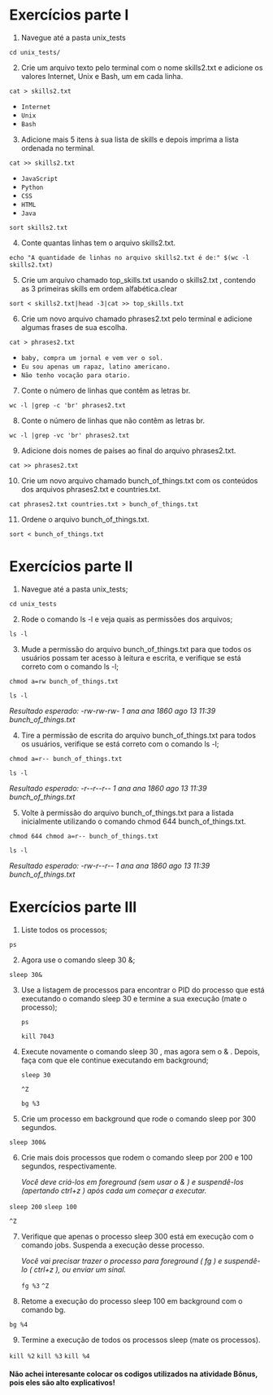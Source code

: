# Exercícios parte I

1. Navegue até a pasta unix_tests

 `cd unix_tests/`

2. Crie um arquivo texto pelo terminal com o nome skills2.txt e adicione os valores Internet, Unix e Bash, um em cada linha.

 `cat > skills2.txt`

* `Internet`
* `Unix`
* `Bash`

3. Adicione mais 5 itens à sua lista de skills e depois imprima a lista ordenada no terminal.

 `cat >> skills2.txt`

* `JavaScript`
* `Python`
* `CSS`
* `HTML`
* `Java`

`sort skills2.txt`

4. Conte quantas linhas tem o arquivo skills2.txt.

 `echo "A quantidade de linhas no arquivo skills2.txt é de:" $(wc -l skills2.txt)`

5. Crie um arquivo chamado top_skills.txt usando o skills2.txt , contendo as 3 primeiras skills em ordem alfabética.clear

 `sort < skills2.txt|head -3|cat >> top_skills.txt`

6. Crie um novo arquivo chamado phrases2.txt pelo terminal e adicione algumas frases de sua escolha.

  `cat > phrases2.txt`

* `baby, compra um jornal e vem ver o sol.`
* `Eu sou apenas um rapaz, latino americano.`
* `Não tenho vocação para otario.`

7. Conte o número de linhas que contêm as letras br.

  `wc -l |grep -c 'br' phrases2.txt`

8. Conte o número de linhas que não contêm as letras br.

  `wc -l |grep -vc 'br' phrases2.txt`

9. Adicione dois nomes de países ao final do arquivo phrases2.txt.

  `cat >> phrases2.txt`

10. Crie um novo arquivo chamado bunch_of_things.txt com os conteúdos dos arquivos phrases2.txt e countries.txt.

  `cat phrases2.txt countries.txt > bunch_of_things.txt`

11. Ordene o arquivo bunch_of_things.txt.

  `sort < bunch_of_things.txt`

# Exercícios parte II

1. Navegue até a pasta unix_tests;

  `cd unix_tests`

2. Rode o comando ls -l e veja quais as permissões dos arquivos;

  `ls -l`
   
3. Mude a permissão do arquivo bunch_of_things.txt para que todos os usuários possam ter acesso à leitura e escrita, e verifique se está correto com o comando ls -l;

  `chmod a=rw bunch_of_things.txt`

  `ls -l` 

  _Resultado esperado: -rw-rw-rw- 1 ana ana 1860 ago 13 11:39 bunch_of_things.txt_

4. Tire a permissão de escrita do arquivo bunch_of_things.txt para todos os usuários, verifique se está correto com o comando ls -l;

  `chmod a=r-- bunch_of_things.txt`

  `ls -l`

  _Resultado esperado: -r--r--r-- 1 ana ana 1860 ago 13 11:39 bunch_of_things.txt_

5. Volte à permissão do arquivo bunch_of_things.txt para a listada inicialmente utilizando o comando chmod 644 bunch_of_things.txt.

  `chmod 644 chmod a=r-- bunch_of_things.txt`

  `ls -l`

  _Resultado esperado: -rw-r--r-- 1 ana ana 1860 ago 13 11:39 bunch_of_things.txt_

# Exercícios parte III

1. Liste todos os processos;

  `ps`

2. Agora use o comando sleep 30 &;

  `sleep 30&`
    

3. Use a listagem de processos para encontrar o PID do processo que está executando o comando sleep 30 e termine a sua execução (mate o processo);

   `ps`

   `kill 7043`

4. Execute novamente o comando sleep 30 , mas agora sem o & . Depois, faça com que ele continue executando em background;

   `sleep 30`

   `^Z`

   `bg %3`

5. Crie um processo em background que rode o comando sleep por 300 segundos.

  `sleep 300&`

6. Crie mais dois processos que rodem o comando sleep por 200 e 100 segundos, respectivamente.

    _Você deve criá-los em foreground (sem usar o & ) e suspendê-los (apertando ctrl+z ) após cada um começar a executar._

  `sleep 200`
  `sleep 100`

  `^Z`

7. Verifique que apenas o processo sleep 300 está em execução com o comando jobs. Suspenda a execução desse processo.

    _Você vai precisar trazer o processo para foreground ( fg ) e suspendê-lo ( ctrl+z ), ou enviar um sinal._

    `fg %3`
    `^Z`

8. Retome a execução do processo sleep 100 em background com o comando bg.

  `bg %4`

9. Termine a execução de todos os processos sleep (mate os processos).

  `kill %2`
  `kill %3`
  `kill %4`

#### Não achei interesante colocar os codigos utilizados na atividade Bônus, pois eles são alto explicativos!

